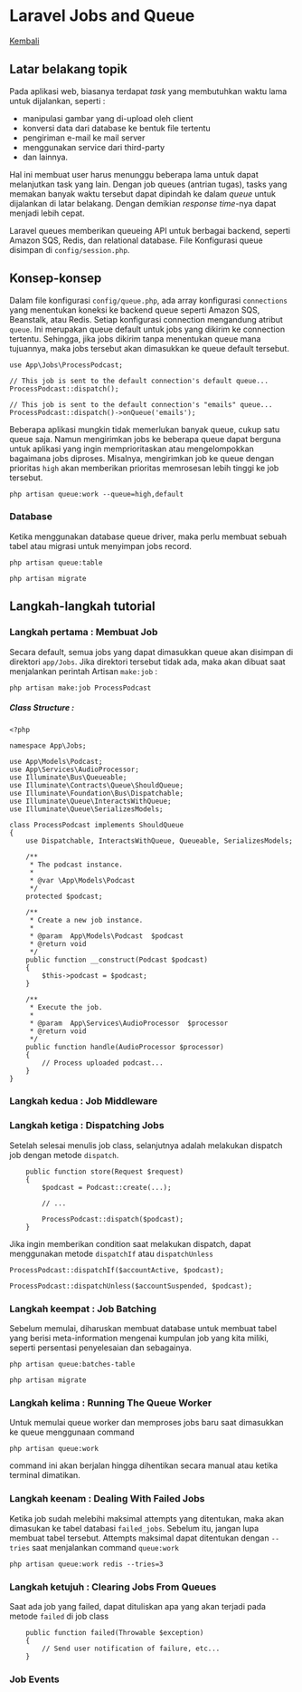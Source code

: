 # Laravel Jobs and Queue

[Kembali](readme.md)

## Latar belakang topik

Pada aplikasi web, biasanya terdapat _task_ yang membutuhkan waktu lama untuk dijalankan, seperti :

* manipulasi gambar yang di-upload oleh client
* konversi data dari database ke bentuk file tertentu
* pengiriman e-mail ke mail server
* menggunakan service dari third-party
* dan lainnya.

Hal ini membuat user harus menunggu beberapa lama untuk dapat melanjutkan task yang lain. Dengan job queues (antrian tugas), tasks yang memakan banyak waktu tersebut dapat dipindah ke dalam _queue_ untuk dijalankan di latar belakang. Dengan demikian _response time_-nya dapat menjadi lebih cepat.

Laravel queues memberikan queueing API untuk berbagai backend, seperti Amazon SQS, Redis, dan relational database. File Konfigurasi queue disimpan di `config/session.php`.  

## Konsep-konsep
Dalam file konfigurasi `config/queue.php`, ada array konfigurasi `connections` yang menentukan koneksi ke backend queue seperti Amazon SQS, Beanstalk, atau Redis. Setiap konfigurasi connection mengandung atribut `queue`. Ini merupakan queue default untuk jobs yang dikirim ke connection tertentu. Sehingga, jika jobs dikirim tanpa menentukan queue mana tujuannya, maka jobs tersebut akan dimasukkan ke queue default tersebut.

```
use App\Jobs\ProcessPodcast;

// This job is sent to the default connection's default queue...
ProcessPodcast::dispatch();

// This job is sent to the default connection's "emails" queue...
ProcessPodcast::dispatch()->onQueue('emails');
```

Beberapa aplikasi mungkin tidak memerlukan banyak queue, cukup satu queue saja. Namun mengirimkan jobs ke beberapa queue dapat berguna untuk aplikasi yang ingin memprioritaskan atau mengelompokkan bagaimana jobs diproses. Misalnya, mengirimkan job ke queue dengan prioritas `high` akan memberikan prioritas memrosesan lebih tinggi ke job tersebut.

```
php artisan queue:work --queue=high,default
```

### Database
Ketika menggunakan database queue driver, maka perlu membuat sebuah tabel atau migrasi untuk menyimpan jobs record.

 `php artisan queue:table`
 
 `php artisan migrate`


## Langkah-langkah tutorial

### Langkah pertama : Membuat Job

Secara default, semua jobs yang dapat dimasukkan queue akan disimpan di direktori `app/Jobs`. Jika direktori tersebut tidak ada, maka akan dibuat saat menjalankan perintah Artisan `make:job` :

```
php artisan make:job ProcessPodcast
```

##### Class Structure : 

```
<?php

namespace App\Jobs;

use App\Models\Podcast;
use App\Services\AudioProcessor;
use Illuminate\Bus\Queueable;
use Illuminate\Contracts\Queue\ShouldQueue;
use Illuminate\Foundation\Bus\Dispatchable;
use Illuminate\Queue\InteractsWithQueue;
use Illuminate\Queue\SerializesModels;

class ProcessPodcast implements ShouldQueue
{
    use Dispatchable, InteractsWithQueue, Queueable, SerializesModels;

    /**
     * The podcast instance.
     *
     * @var \App\Models\Podcast
     */
    protected $podcast;

    /**
     * Create a new job instance.
     *
     * @param  App\Models\Podcast  $podcast
     * @return void
     */
    public function __construct(Podcast $podcast)
    {
        $this->podcast = $podcast;
    }

    /**
     * Execute the job.
     *
     * @param  App\Services\AudioProcessor  $processor
     * @return void
     */
    public function handle(AudioProcessor $processor)
    {
        // Process uploaded podcast...
    }
}
```

### Langkah kedua : Job Middleware



### Langkah ketiga : Dispatching Jobs
Setelah selesai menulis job class, selanjutnya adalah melakukan dispatch job dengan metode `dispatch`.

```
    public function store(Request $request)
    {
        $podcast = Podcast::create(...);

        // ...

        ProcessPodcast::dispatch($podcast);
    }

```
Jika ingin memberikan condition saat melakukan dispatch, dapat menggunakan metode `dispatchIf` atau `dispatchUnless`

`ProcessPodcast::dispatchIf($accountActive, $podcast);`

`ProcessPodcast::dispatchUnless($accountSuspended, $podcast);`


### Langkah keempat : Job Batching
Sebelum memulai, diharuskan membuat database untuk membuat tabel yang berisi meta-information mengenai kumpulan job yang kita miliki, seperti persentasi penyelesaian dan sebagainya.

`php artisan queue:batches-table`

`php artisan migrate`

### Langkah kelima : Running The Queue Worker
Untuk memulai queue worker dan memproses jobs baru saat dimasukkan ke queue menggunaan command 

`php artisan queue:work`

command ini akan berjalan hingga dihentikan secara manual atau ketika terminal dimatikan.

### Langkah keenam : Dealing With Failed Jobs
Ketika job sudah melebihi maksimal attempts yang ditentukan, maka akan dimasukan ke tabel databasi `failed_jobs`. Sebelum itu, jangan lupa membuat tabel tersebut. Attempts maksimal dapat ditentukan dengan `--tries` saat menjalankan command `queue:work`

`php artisan queue:work redis --tries=3`

### Langkah ketujuh : Clearing Jobs From Queues
Saat ada job yang failed, dapat dituliskan apa yang akan terjadi pada metode `failed` di job class

```
    public function failed(Throwable $exception)
    {
        // Send user notification of failure, etc...
    }
```
### Job Events

